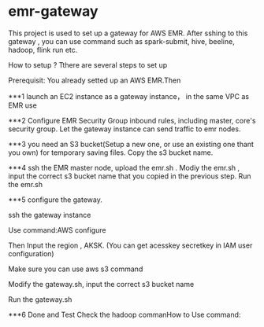 # emr-gateway

This project is used to set up a gateway for AWS EMR.
After sshing to this gateway , you can use  command such as spark-submit, hive, beeline, hadoop, flink run etc.

How to setup ?  Tthere are several steps to set up

Prerequisit:
You already setted up an AWS EMR.Then

***1 launch an EC2 instance as a gateway instance， in the same VPC as EMR use

***2 Configure EMR Security Group inbound rules, including master, core's security group.
Let the gateway instance can send traffic to emr nodes.

***3 you need an S3 bucket(Setup a new one, or use an existing one thant you own) for temporary saving files. Copy the s3 bucket name.

***4 ssh the EMR master node, upload the emr.sh .
Modiy the emr.sh , input the correct s3 bucket name that you copied in the previous step.
Run the emr.sh

***5 configure the gateway.

ssh the gateway instance

Use command:AWS configure

Then Input the region , AKSK. (You can get acesskey secretkey in IAM user configuration)

Make sure you can use aws s3 command

Modify the gateway.sh, input the correct s3 bucket name

Run the gateway.sh

***6 Done and Test
Check the hadoop commanHow to Use command:
